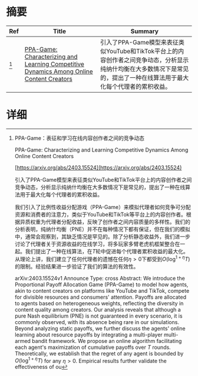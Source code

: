 # 摘要

| Ref | Title | Summary |
| --- | --- | --- |
| [^1] | [PPA-Game: Characterizing and Learning Competitive Dynamics Among Online Content Creators](https://arxiv.org/abs/2403.15524) | 引入了PPA-Game模型来表征类似YouTube和TikTok平台上的内容创作者之间竞争动态，分析显示纯纳什均衡在大多数情况下是常见的，提出了一种在线算法用于最大化每个代理者的累积收益。 |

# 详细

[^1]: PPA-Game：表征和学习在线内容创作者之间的竞争动态

    PPA-Game: Characterizing and Learning Competitive Dynamics Among Online Content Creators

    [https://arxiv.org/abs/2403.15524](https://arxiv.org/abs/2403.15524)

    引入了PPA-Game模型来表征类似YouTube和TikTok平台上的内容创作者之间竞争动态，分析显示纯纳什均衡在大多数情况下是常见的，提出了一种在线算法用于最大化每个代理者的累积收益。

    

    我们引入了比例性收益分配游戏（PPA-Game）来模拟代理者如何竞争可分配资源和消费者的注意力，类似于YouTube和TikTok等平台上的内容创作者。根据异质权重为代理者分配收益，反映了创作者之间内容质量的多样性。我们的分析表明，纯纳什均衡（PNE）并不在每种情况下都有保证，但在我们的模拟中，通常会观察到，其缺乏情况是罕见的。除了分析静态收益外，我们进一步讨论了代理者关于资源收益的在线学习，将多玩家多臂老虎机框架整合在一起。我们提出了一种在线算法，在$T$轮中促进每个代理者累积收益的最大化。从理论上讲，我们建立了任何代理者的遗憾在任何$\eta > 0$下都受到$O(\log^{1 + \eta} T)$的限制。经验结果进一步验证了我们的算法的有效性。

    arXiv:2403.15524v1 Announce Type: cross  Abstract: We introduce the Proportional Payoff Allocation Game (PPA-Game) to model how agents, akin to content creators on platforms like YouTube and TikTok, compete for divisible resources and consumers' attention. Payoffs are allocated to agents based on heterogeneous weights, reflecting the diversity in content quality among creators. Our analysis reveals that although a pure Nash equilibrium (PNE) is not guaranteed in every scenario, it is commonly observed, with its absence being rare in our simulations. Beyond analyzing static payoffs, we further discuss the agents' online learning about resource payoffs by integrating a multi-player multi-armed bandit framework. We propose an online algorithm facilitating each agent's maximization of cumulative payoffs over $T$ rounds. Theoretically, we establish that the regret of any agent is bounded by $O(\log^{1 + \eta} T)$ for any $\eta > 0$. Empirical results further validate the effectiveness of ou
    

